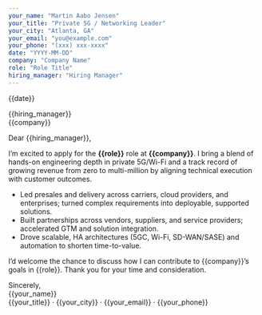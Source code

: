 ```yaml
---
your_name: "Martin Aabo Jensen"
your_title: "Private 5G / Networking Leader"
your_city: "Atlanta, GA"
your_email: "you@example.com"
your_phone: "(xxx) xxx-xxxx"
date: "YYYY-MM-DD"
company: "Company Name"
role: "Role Title"
hiring_manager: "Hiring Manager"
---
```


{{date}}

{{hiring_manager}}  
{{company}}

Dear {{hiring_manager}},

I’m excited to apply for the **{{role}}** role at **{{company}}**. I bring a blend of hands-on engineering depth in private 5G/Wi-Fi and a track record of growing revenue from zero to multi-million by aligning technical execution with customer outcomes.

- Led presales and delivery across carriers, cloud providers, and enterprises; turned complex requirements into deployable, supported solutions.
- Built partnerships across vendors, suppliers, and service providers; accelerated GTM and solution integration.
- Drove scalable, HA architectures (5GC, Wi-Fi, SD-WAN/SASE) and automation to shorten time-to-value.

I’d welcome the chance to discuss how I can contribute to {{company}}’s goals in {{role}}. Thank you for your time and consideration.

Sincerely,  
{{your_name}}  
{{your_title}} · {{your_city}} · {{your_email}} · {{your_phone}}
